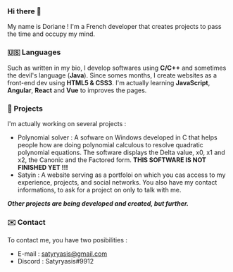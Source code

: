### Hi there 👋

My name is Doriane ! I'm a French developer that creates projects to pass the time and occupy my mind.

###  :us: Languages

Such as written in my bio, I develop softwares using **C/C++** and sometimes the devil's language (**Java**). Since somes months, I create websites as a front-end dev using **HTML5 & CSS3**. I'm actually learning **JavaScript**, **Angular**, **React** and **Vue** to improves the pages.

###  :hammer: Projects

I'm actually working on several projects :

- Polynomial solver : A sofware on Windows developed in C that helps people how are doing polynomial calculous to resolve quadratic polynomial equations. The software displays the Delta value, x0, x1 and x2, the Canonic and the Factored form. **THIS SOFTWARE IS NOT FINISHED YET !!!**
- Satyin : A website serving as a portfoloi on which you cas access to my experience, projects, and social networks. You also have my contact informations, to ask for a project on only to talk with me.

***Other projects are being developed and created, but further.***

###  :envelope: Contact

To contact me, you have two posibilities :

- E-mail : satyryasis@gmail.com
- Discord : Satyryasis#9912
